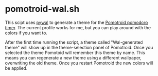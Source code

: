# pomotroid-wal.sh

This scipt uses [pywal](https://github.com/dylanaraps/pywal) to generate a theme for the [Pomotroid pomodoro timer](https://github.com/Splode/pomotroid). 
The current profile works for me, but you can play around with the colors if you want to.

After the first time running the script, a theme called "Wal-generated theme" will show up in the theme-selection panel of Pomotroid. Once you selected the theme Pomotoid will remember this theme by name. This means you can regenerate a new theme using a different wallpaper, overwriting the old theme. Once you restart Pomotroid the new colors will be applied.
